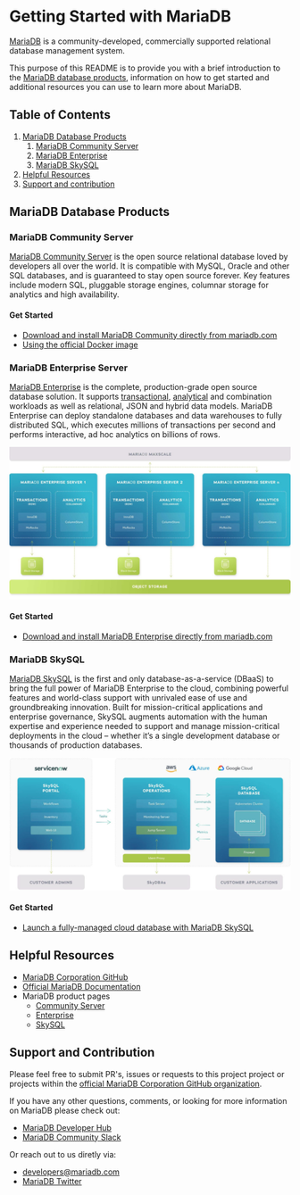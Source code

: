 # Getting Started with MariaDB

[MariaDB](https://mariadb.com) is a community-developed, commercially supported relational database management system. 

This purpose of this README is to provide you with a brief introduction to the [MariaDB database products](https://mariadb.com/products/), information on how to get started and additional resources you can use to learn more about MariaDB.

## Table of Contents
1. [MariaDB Database Products](#products)
    1. [MariaDB Community Server](#community)
    2. [MariaDB Enterprise](#enterprise)
    3. [MariaDB SkySQL](#skysql)
2. [Helpful Resources](#resources)
3. [Support and contribution](#support)

## MariaDB Database Products <a name="products"></a>

### MariaDB Community Server <a name="community"></a>

[MariaDB Community Server](https://mariadb.com/products/community-server/) is the open source relational database loved by developers all over the world. It is compatible with MySQL, Oracle and other SQL databases, and is guaranteed to stay open source forever. Key features include modern SQL, pluggable storage engines, columnar storage for analytics and high availability.

#### Get Started

* [Download and install MariaDB Community directly from mariadb.com](https://mariadb.com/downloads/)
* [Using the official Docker image](https://hub.docker.com/_/mariadb)

### MariaDB Enterprise Server <a name="enterprise"></a>

[MariaDB Enterprise](https://mariadb.com/products/enterprise/) is the complete, production-grade open source database solution. It supports [transactional](https://mariadb.com/products/mariadb-platform-transactional/), [analytical](https://mariadb.com/products/mariadb-platform-analytical/) and combination workloads as well as relational, JSON and hybrid data models. MariaDB Enterprise can deploy standalone databases and data warehouses to fully distributed SQL, which executes millions of transactions per second and performs interactive, ad hoc analytics on billions of rows.

<p align="center" spacing="10">
    <kbd>
        <img src="media/platform.png" />
    </kbd>
</p>

#### Get Started

* [Download and install MariaDB Enterprise directly from mariadb.com](https://mariadb.com/downloads/enterprise/)


### MariaDB SkySQL <a name="skysql"></a>

[MariaDB SkySQL](https://mariadb.com/products/skysql/) is the first and only database-as-a-service (DBaaS) to bring the full power of MariaDB Enterprise to the cloud, combining powerful features and world-class support with unrivaled ease of use and groundbreaking innovation. Built for mission-critical applications and enterprise governance, SkySQL augments automation with the human expertise and experience needed to support and manage mission-critical deployments in the cloud – whether it’s a single development database or thousands of production databases.

<p align="center" spacing="10">
    <kbd>
        <img src="media/skysql.png" />
    </kbd>
</p>

#### Get Started

* [Launch a fully-managed cloud database with MariaDB SkySQL](https://mariadb.com/products/skysql/get-started/)

## Helpful Resources <a name="resources"></a>

* [MariaDB Corporation GitHub](https://github.com/mariadb-corporation)
* [Official MariaDB Documentation](https://mariadb.com/docs)
* MariaDB product pages
    * [Community Server](https://mariadb.com/products/community-server/)
    * [Enterprise](https://mariadb.com/products/enterprise/)
    * [SkySQL](https://mariadb.com/products/skysql/)

## Support and Contribution <a name="support"></a>

Please feel free to submit PR's, issues or requests to this project project or projects within the [official MariaDB Corporation GitHub organization](https://github.com/mariadb-corporation).

If you have any other questions, comments, or looking for more information on MariaDB please check out:

* [MariaDB Developer Hub](https://mariadb.com/developers)
* [MariaDB Community Slack](https://r.mariadb.com/join-community-slack)

Or reach out to us diretly via:

* [developers@mariadb.com](mailto:developers@mariadb.com)
* [MariaDB Twitter](https://twitter.com/mariadb)